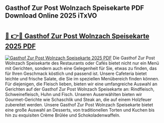 ## Gasthof Zur Post Wolnzach Speisekarte PDF Download Online 2025 iTxVO

# <h2><a href="http://gc9g1wm.nevu.top/?p=Gasthof+Zur+Post+Wolnzach+Speisekarte">🔗 👉🔴 Gasthof Zur Post Wolnzach Speisekarte 2025 PDF</a></h2>

[![Gasthof Zur Post Wolnzach Speisekarte 2025 PDF](https://i.imgur.com/dBaPXMq.png)](http://gc9g1wm.nevu.top/?p=Gasthof+Zur+Post+Wolnzach+Speisekarte)
Die Gasthof Zur Post Wolnzach Speisekarte des Restaurants oder Cafés bietet nicht nur ein Menü mit Gerichten, sondern auch eine Gelegenheit für Sie, etwas zu finden, das für Ihren Geschmack köstlich und passend ist. Unsere Cafeteria bietet leichte und frische Salate, die Sie im speziellen Menübereich finden können. Für diejenigen, die Fleisch lieben, bieten wir eine umfangreiche Auswahl an Gerichten auf der Gasthof Zur Post Wolnzach Speisekarte an: Rindfleisch, Schweinefleisch, Huhn und Fisch. Unseren Auserwählten bieten wir Gourmet-Gerichte wie Schaschlik und Steak an, die auf einem Holzfeuer zubereitet werden. Unsere Gasthof Zur Post Wolnzach Speisekarte bietet eine große Auswahl an Desserts, von traditionellen Torten und Kuchen bis hin zu exquisiten Crème Brûlée und Schokoladenwaffeln.
